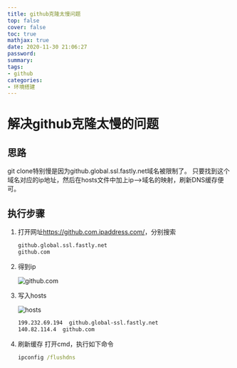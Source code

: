 ```yaml
---
title: github克隆太慢问题
top: false
cover: false
toc: true
mathjax: true
date: 2020-11-30 21:06:27
password:
summary:
tags:
- github
categories:
- 环境搭建
---
```


# 解决github克隆太慢的问题

## 思路

git clone特别慢是因为github.global.ssl.fastly.net域名被限制了。
只要找到这个域名对应的ip地址，然后在hosts文件中加上ip–>域名的映射，刷新DNS缓存便可。

## 执行步骤

1. 打开网址<https://github.com.ipaddress.com/>，分别搜索

    ``` bash
    github.global.ssl.fastly.net
    github.com
    ```

2. 得到ip

    ![github.com](domain.png)

3. 写入hosts

    ![hosts](hosts.png)

    ``` bash
    199.232.69.194  github.global-ssl.fastly.net
    140.82.114.4  github.com
    ```

4. 刷新缓存
    打开cmd，执行如下命令

    ``` cmd
    ipconfig /flushdns
    ```
